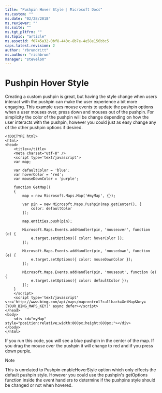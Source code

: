 ```yaml
---
title: "Pushpin Hover Style | Microsoft Docs"
ms.custom: ""
ms.date: "02/28/2018"
ms.reviewer: ""
ms.suite: ""
ms.tgt_pltfrm: ""
ms.topic: "article"
ms.assetid: f0745a32-0bf8-443c-8b7e-4e58e156bbc5
caps.latest.revision: 2
author: "rbrundritt"
ms.author: "richbrun"
manager: "stevelom"
---
```

# Pushpin Hover Style
Creating a custom pushpin is great, but having the style change when users interact with the pushpin can make the user experience a bit more engaging. This example uses mouse events to update the pushpin options when a user mouses over, press down and mouses out of the pushpin. For simplicity the color of the pushpin will be change depending on how the user interacts with the pushpin, however you could just as easy change any of the other pushpin options if desired. 

```
<!DOCTYPE html>
<html>
<head>
    <title></title>
    <meta charset="utf-8" />
	<script type='text/javascript'>
    var map;

    var defaultColor = 'blue';
    var hoverColor = 'red';
    var mouseDownColor = 'purple';

    function GetMap()
    {
        map = new Microsoft.Maps.Map('#myMap', {});

        var pin = new Microsoft.Maps.Pushpin(map.getCenter(), {
            color: defaultColor
        });

        map.entities.push(pin);

        Microsoft.Maps.Events.addHandler(pin, 'mouseover', function (e) {
            e.target.setOptions({ color: hoverColor });
        });

        Microsoft.Maps.Events.addHandler(pin, 'mousedown', function (e) {
            e.target.setOptions({ color: mouseDownColor });
        });

        Microsoft.Maps.Events.addHandler(pin, 'mouseout', function (e) {
            e.target.setOptions({ color: defaultColor });
        });
    }
    </script>
    <script type='text/javascript' src='http://www.bing.com/api/maps/mapcontrol?callback=GetMap&key=[YOUR_BING_MAPS_KEY]' async defer></script>
</head>
<body>
    <div id="myMap" style="position:relative;width:800px;height:600px;"></div>
</body>
</html>
```

If you run this code, you will see a blue pushpin in the center of the map. If you drag the mouse over the pushpin it will change to red and if you press down purple. 

> [!Note]
> This is unrelated to Pushpin enableHoverStyle option which only effects the default pushpin style. However you could use the pushpin's getOptions function inside the event handlers to determine if the pushpins style should be changed or not when hovered.  
